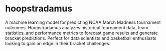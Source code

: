 # hoopstradamus
A machine learning model for predicting NCAA March Madness tournament outcomes. Hoopstradamus analyzes historical tournament data, team statistics, and performance metrics to forecast game results and generate bracket predictions. Perfect for data scientists and basketball enthusiasts looking to gain an edge in their bracket challenges.
